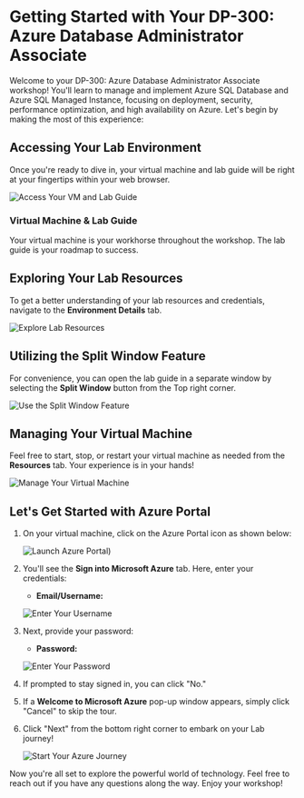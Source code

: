 # Getting Started with Your DP-300: Azure Database Administrator Associate
 
Welcome to your DP-300: Azure Database Administrator Associate workshop! You'll learn to manage and implement Azure SQL Database and Azure SQL Managed Instance, focusing on deployment, security, performance optimization, and high availability on Azure. Let's begin by making the most of this experience:
 
## Accessing Your Lab Environment
 
Once you're ready to dive in, your virtual machine and lab guide will be right at your fingertips within your web browser.
 
![Access Your VM and Lab Guide](../images/labguide.png)

### Virtual Machine & Lab Guide
 
Your virtual machine is your workhorse throughout the workshop. The lab guide is your roadmap to success.
 
## Exploring Your Lab Resources
 
To get a better understanding of your lab resources and credentials, navigate to the **Environment Details** tab.
 
![Explore Lab Resources](../images/env.png)

## Utilizing the Split Window Feature
 
For convenience, you can open the lab guide in a separate window by selecting the **Split Window** button from the Top right corner.
 
![Use the Split Window Feature](../images/spl.png)
 
## Managing Your Virtual Machine
 
Feel free to start, stop, or restart your virtual machine as needed from the **Resources** tab. Your experience is in your hands!
 
![Manage Your Virtual Machine](../images/res.png)
 
## Let's Get Started with Azure Portal
 
1. On your virtual machine, click on the Azure Portal icon as shown below:
 
    ![Launch Azure Portal](../images/az.png))

2. You'll see the **Sign into Microsoft Azure** tab. Here, enter your credentials:
 
   - **Email/Username:** <inject key="AzureAdUserEmail"></inject>
 
    ![Enter Your Username](../images/user.png)
 
3. Next, provide your password:
 
   - **Password:** <inject key="AzureAdUserPassword"></inject>
 
   ![Enter Your Password](../images/user1.png)

4. If prompted to stay signed in, you can click "No."
 
5. If a **Welcome to Microsoft Azure** pop-up window appears, simply click "Cancel" to skip the tour.
 
6. Click "Next" from the bottom right corner to embark on your Lab journey!
 
     ![Start Your Azure Journey](../images/num.png)
 
Now you're all set to explore the powerful world of technology. Feel free to reach out if you have any questions along the way. Enjoy your workshop!
